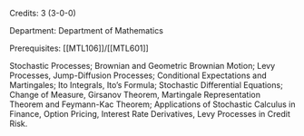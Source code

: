 Credits: 3 (3-0-0)

Department: Department of Mathematics

Prerequisites: [[MTL106]]/[[MTL601]]

Stochastic Processes; Brownian and Geometric Brownian Motion; Levy Processes, Jump-Diffusion Processes; Conditional Expectations and Martingales; Ito Integrals, Ito’s Formula; Stochastic Differential Equations; Change of Measure, Girsanov Theorem, Martingale Representation Theorem and Feymann-Kac Theorem; Applications of Stochastic Calculus in Finance, Option Pricing, Interest Rate Derivatives, Levy Processes in Credit Risk.